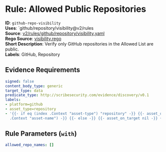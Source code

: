 # Rule: Allowed Public Repositories

**ID**: `github-repo-visibility`  
**Uses**: `github/repository/visibility@v2/rules  
**Source**: [v2/rules/github/repository/visibility.yaml](https://github.com/scribe-public/sample-policies/v2/rules/github/repository/visibility.yaml)  
**Rego Source**: [visibility.rego](https://github.com/scribe-public/sample-policies/v2/rules/github/repository/visibility.rego)  
**Short Description**: Verify only GitHub repositories in the Allowed List are public.  
**Labels**: GitHub, Repository

## Evidence Requirements

```yaml
signed: false
content_body_type: generic
target_type: data
predicate_type: http://scribesecurity.com/evidence/discovery/v0.1
labels:
- platform=github
- asset_type=repository
- '{{- if eq (index .Context "asset-type") "repository" -}} {{- asset_on_target (index
  .Context "asset-name") -}} {{- else -}} {{- asset_on_target nil -}} {{- end -}}'
```
## Rule Parameters (`with`)

```yaml
allowed_repo_names: []
```
